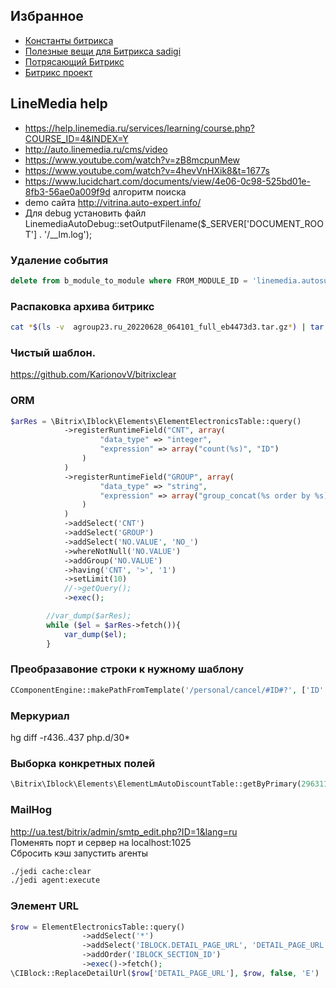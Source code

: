 ## Избранное
* [Константы битрикса](https://dev.1c-bitrix.ru/api_help/main/general/constants.php)
* [Полезные вещи для Битрикса sadigi](https://github.com/sidigi/bitrix-info)
* [Потрясающий Битрикс](https://github.com/awesomebitrix/awesome-bitrix)
* [Битрикс проект](https://github.com/regiomedia/bitrix-project)

 ## LineMedia help
 * https://help.linemedia.ru/services/learning/course.php?COURSE_ID=4&INDEX=Y
 * http://auto.linemedia.ru/cms/video
 * https://www.youtube.com/watch?v=zB8mcpunMew
 * https://www.youtube.com/watch?v=4hevVnHXik8&t=1677s
 * https://www.lucidchart.com/documents/view/4e06-0c98-525bd01e-8fb3-56ae0a009f9d алгоритм поиска
 * demo сайта http://vitrina.auto-expert.info/
 * Для debug установить файл LinemediaAutoDebug::setOutputFilename($_SERVER['DOCUMENT_ROOT'] . '/__lm.log'); 
### Удаление события
```sql
delete from b_module_to_module where FROM_MODULE_ID = 'linemedia.autosuppliers' and MESSAGE_ID = 'OnAfterAdminMenuBuild';
```
### Распаковка архива битрикс
```sh
cat *$(ls -v  agroup23.ru_20220628_064101_full_eb4473d3.tar.gz*) | tar xzf -
```
### Чистый шаблон.
https://github.com/KarionovV/bitrixclear
### ORM
```php
$arRes = \Bitrix\Iblock\Elements\ElementElectronicsTable::query()
            ->registerRuntimeField("CNT", array(
                    "data_type" => "integer",
                    "expression" => array("count(%s)", "ID")
                )
            )
            ->registerRuntimeField("GROUP", array(
                    "data_type" => "string",
                    "expression" => array("group_concat(%s order by %s)", "ID", "ID")
                )
            )
            ->addSelect('CNT')
            ->addSelect('GROUP')
            ->addSelect('NO.VALUE', 'NO_')
            ->whereNotNull('NO.VALUE')
            ->addGroup('NO.VALUE')
            ->having('CNT', '>', '1')
            ->setLimit(10)
            //->getQuery();
            ->exec();

        //var_dump($arRes);
        while ($el = $arRes->fetch()){
            var_dump($el);
        }
   ```     
### Преобразавоние строки к нужному шаблону
```php
CComponentEngine::makePathFromTemplate('/personal/cancel/#ID#?', ['ID' => 6666])
```
### Меркуриал
hg diff -r436..437 php.d/30*

### Выборка конкретных полей
```php
\Bitrix\Iblock\Elements\ElementLmAutoDiscountTable::getByPrimary(296311, ['select' => ['NAME', 'discount']])->fetchObject();
```
### MailHog
http://ua.test/bitrix/admin/smtp_edit.php?ID=1&lang=ru  
Поменять порт и сервер на localhost:1025  
Сбросить кэш запустить агенты
```sh
./jedi cache:clear
./jedi agent:execute
```
### Элемент URL
```php
$row = ElementElectronicsTable::query()
                ->addSelect('*')
                ->addSelect('IBLOCK.DETAIL_PAGE_URL', 'DETAIL_PAGE_URL')
                ->addOrder('IBLOCK_SECTION_ID')
                ->exec()->fetch();
\CIBlock::ReplaceDetailUrl($row['DETAIL_PAGE_URL'], $row, false, 'E')
```
